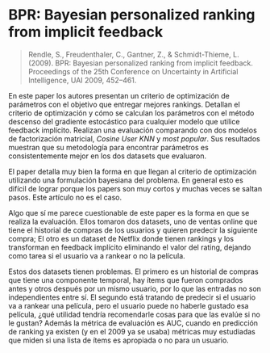 # BPR: Bayesian personalized ranking from implicit feedback
> Rendle, S., Freudenthaler, C., Gantner, Z., & Schmidt-Thieme, L. (2009). BPR: Bayesian personalized ranking from implicit feedback. Proceedings of the 25th Conference on Uncertainty in Artificial Intelligence, UAI 2009, 452–461.

En este paper los autores presentan un criterio de optimización de parámetros con el objetivo que entregar mejores rankings. Detallan el criterio de optimización y cómo se calculan los parámetros con el método descenso del gradiente estocástico para cualquier modelo que utilice feedback implícito. Realizan una evaluación comparando con dos modelos de factorización matricial, _Cosine User KNN_ y _most popular_. Sus resultados muestran que su metodología para encontrar parámetros es consistentemente mejor en los dos datasets que evaluaron.

El paper detalla muy bien la forma en que llegan al criterio de optimización utilizando una formulación bayesiana del problema. En general esto es difícil de lograr porque los papers son muy cortos y muchas veces se saltan pasos. Este artículo no es el caso.

Algo que sí me parece cuestionable de este paper es la forma en que se realiza la evaluación. Ellos tomaron dos datasets, uno de ventas online que tiene el historial de compras de los usuarios y quieren predecir la siguiente compra; El otro es un dataset de Netflix donde tienen rankings y los transforman en feedback implícito eliminando el valor del rating, dejando como tarea si el usuario va a rankear o no la película.

Estos dos datasets tienen problemas. El primero es un historial de compras que tiene una componente temporal, hay ítems que fueron comprados antes y otros después por un mismo usuario, por lo que las entradas no son independientes entre sí. El segundo está tratando de predecir si el usuario va a rankear una película, pero el usuario puede no haberle gustado esa película, ¿qué utilidad tendría recomendarle cosas para que las evalúe si no le gustan? Además la métrica de evaluación es AUC, cuando en predicción de ranking ya existen (y en el 2009 ya se usaba) métricas muy estudiadas que miden si una lista de ítems es apropiada o no para un usuario.
